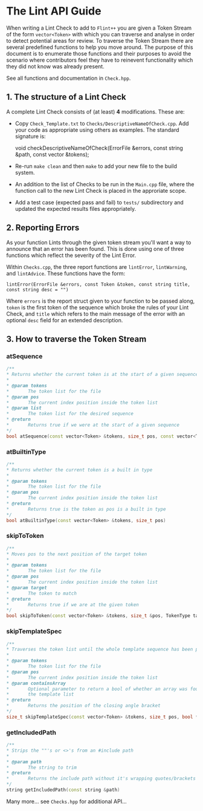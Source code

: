 The Lint API Guide
==================

When writing a Lint Check to add to `Flint++` you are given a Token Stream of the form `vector<Token>` with which you can traverse and analyse in order to detect potential areas for review. To traverse the Token Stream there are several predefined functions to help you move around. The purpose of this document is to enumerate those functions and their purposes to avoid the scenario where contributors feel they have to reinevent functionality which they did not know was already present.

See all functions and documentation in `Check.hpp`.

## 1. The structure of a Lint Check

A complete Lint Check consists of (at least) **4** modifications. These are:

* Copy `Check_Template.txt` to `Checks/DescriptiveNameOfCheck.cpp`. Add your code as appropriate using others as examples. The standard signature is:

	void checkDescriptiveNameOfCheck(ErrorFile &errors, const string &path, const vector<Token> &tokens);

* Re-run `make clean` and then `make` to add your new file to the build system.

* An addition to the list of Checks to be run in the `Main.cpp` file, where the function call to the new Lint Check is placed in the approriate scope.

* Add a test case (expected pass and fail) to `tests/` subdirectory and updated the expected results files appropriately.

## 2. Reporting Errors

As your function Lints through the given token stream you'll want a way to announce that an error has been found. This is done using one of three functions which reflect the severity of the Lint Error.

Within `Checks.cpp`, the three report functions are `lintError`, `lintWarning`, and `lintAdvice`. These functions have the form:

	lintError(ErrorFile &errors, const Token &token, const string title, const string desc = "")

Where `errors` is the report struct given to your function to be passed along, `token` is the first token of the sequence which broke the rules of your Lint Check, and `title` which refers to the main message of the error with an optional `desc` field for an extended description.

## 3. How to traverse the Token Stream

### atSequence

```cpp
/**
* Returns whether the current token is at the start of a given sequence
*
* @param tokens
*		The token list for the file
* @param pos
*		The current index position inside the token list
* @param list
*		The token list for the desired sequence
* @return
*		Returns true if we were at the start of a given sequence
*/
bool atSequence(const vector<Token> &tokens, size_t pos, const vector<TokenType> &list)
```

### atBuiltinType

```cpp
/**
* Returns whether the current token is a built in type
*
* @param tokens
*		The token list for the file
* @param pos
*		The current index position inside the token list
* @return
*		Returns true is the token as pos is a built in type
*/
bool atBuiltinType(const vector<Token> &tokens, size_t pos)
```

### skipToToken

```cpp
/**
* Moves pos to the next position of the target token
*
* @param tokens
*		The token list for the file
* @param pos
*		The current index position inside the token list
* @param target
*		The token to match
* @return
*		Returns true if we are at the given token
*/
bool skipToToken(const vector<Token> &tokens, size_t &pos, TokenType target)
```

### skipTemplateSpec

```cpp
/**
* Traverses the token list until the whole template sequence has been passed
*
* @param tokens
*		The token list for the file
* @param pos
*		The current index position inside the token list
* @param containsArray
*		Optional parameter to return a bool of whether an array was found inside
*		the template list
* @return
*		Returns the position of the closing angle bracket
*/
size_t skipTemplateSpec(const vector<Token> &tokens, size_t pos, bool *containsArray = nullptr)
```

### getIncludedPath

```cpp
/**
* Strips the ""'s or <>'s from an #include path
*
* @param path
*		The string to trim
* @return
*		Returns the include path without it's wrapping quotes/brackets
*/
string getIncludedPath(const string &path)
```

Many more... see `Checks.hpp` for additional API...
